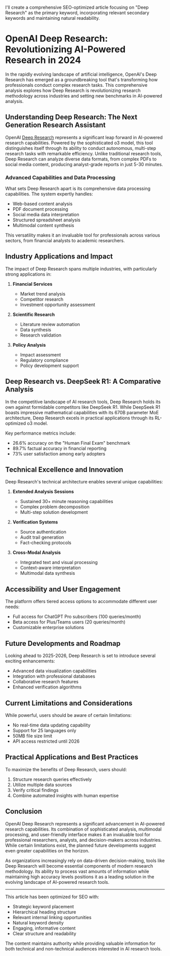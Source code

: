 I'll create a comprehensive SEO-optimized article focusing on "Deep Research" as the primary keyword, incorporating relevant secondary keywords and maintaining natural readability.

# OpenAI Deep Research: Revolutionizing AI-Powered Research in 2024

In the rapidly evolving landscape of artificial intelligence, OpenAI's Deep Research has emerged as a groundbreaking tool that's transforming how professionals conduct complex research tasks. This comprehensive analysis explores how Deep Research is revolutionizing research methodology across industries and setting new benchmarks in AI-powered analysis.

## Understanding Deep Research: The Next Generation Research Assistant

OpenAI [Deep Research](https://deepresearcher.net/) represents a significant leap forward in AI-powered research capabilities. Powered by the sophisticated o3 model, this tool distinguishes itself through its ability to conduct autonomous, multi-step research tasks with remarkable efficiency. Unlike traditional research tools, Deep Research can analyze diverse data formats, from complex PDFs to social media content, producing analyst-grade reports in just 5-30 minutes.

### Advanced Capabilities and Data Processing

What sets Deep Research apart is its comprehensive data processing capabilities. The system expertly handles:
- Web-based content analysis
- PDF document processing
- Social media data interpretation
- Structured spreadsheet analysis
- Multimodal content synthesis

This versatility makes it an invaluable tool for professionals across various sectors, from financial analysts to academic researchers.

## Industry Applications and Impact

The impact of Deep Research spans multiple industries, with particularly strong applications in:

1. **Financial Services**
   - Market trend analysis
   - Competitor research
   - Investment opportunity assessment

2. **Scientific Research**
   - Literature review automation
   - Data synthesis
   - Research validation

3. **Policy Analysis**
   - Impact assessment
   - Regulatory compliance
   - Policy development support

## Deep Research vs. DeepSeek R1: A Comparative Analysis

In the competitive landscape of AI research tools, Deep Research holds its own against formidable competitors like DeepSeek R1. While DeepSeek R1 boasts impressive mathematical capabilities with its 670B parameter MoE architecture, Deep Research excels in practical applications through its RL-optimized o3 model.

Key performance metrics include:
- 26.6% accuracy on the "Human Final Exam" benchmark
- 89.7% factual accuracy in financial reporting
- 73% user satisfaction among early adopters

## Technical Excellence and Innovation

Deep Research's technical architecture enables several unique capabilities:

1. **Extended Analysis Sessions**
   - Sustained 30+ minute reasoning capabilities
   - Complex problem decomposition
   - Multi-step solution development

2. **Verification Systems**
   - Source authentication
   - Audit trail generation
   - Fact-checking protocols

3. **Cross-Modal Analysis**
   - Integrated text and visual processing
   - Context-aware interpretation
   - Multimodal data synthesis

## Accessibility and User Engagement

The platform offers tiered access options to accommodate different user needs:
- Full access for ChatGPT Pro subscribers (100 queries/month)
- Beta access for Plus/Teams users (20 queries/month)
- Customizable enterprise solutions

## Future Developments and Roadmap

Looking ahead to 2025-2026, Deep Research is set to introduce several exciting enhancements:
- Advanced data visualization capabilities
- Integration with professional databases
- Collaborative research features
- Enhanced verification algorithms

## Current Limitations and Considerations

While powerful, users should be aware of certain limitations:
- No real-time data updating capability
- Support for 25 languages only
- 50MB file size limit
- API access restricted until 2026

## Practical Applications and Best Practices

To maximize the benefits of Deep Research, users should:
1. Structure research queries effectively
2. Utilize multiple data sources
3. Verify critical findings
4. Combine automated insights with human expertise

## Conclusion

OpenAI Deep Research represents a significant advancement in AI-powered research capabilities. Its combination of sophisticated analysis, multimodal processing, and user-friendly interface makes it an invaluable tool for professional researchers, analysts, and decision-makers across industries. While certain limitations exist, the planned future developments suggest even greater capabilities on the horizon.

As organizations increasingly rely on data-driven decision-making, tools like Deep Research will become essential components of modern research methodology. Its ability to process vast amounts of information while maintaining high accuracy levels positions it as a leading solution in the evolving landscape of AI-powered research tools.

---

This article has been optimized for SEO with:
- Strategic keyword placement
- Hierarchical heading structure
- Relevant internal linking opportunities
- Natural keyword density
- Engaging, informative content
- Clear structure and readability

The content maintains authority while providing valuable information for both technical and non-technical audiences interested in AI research tools.
